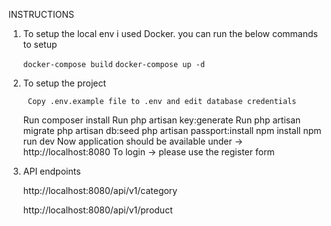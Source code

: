 INSTRUCTIONS 

 1) To setup the local env i used Docker. you can run the below commands to setup
    
    `docker-compose build`
    `docker-compose up -d`

2) To setup the project
    
        Copy .env.example file to .env and edit database credentials
	Run composer install
	Run php artisan key:generate
	Run php artisan migrate 
	php artisan db:seed
	php artisan passport:install
	npm install
	npm run dev
	Now application should be available under -> http://localhost:8080
	To login -> please use the register form

3) API endpoints

	http://localhost:8080/api/v1/category

	http://localhost:8080/api/v1/product
